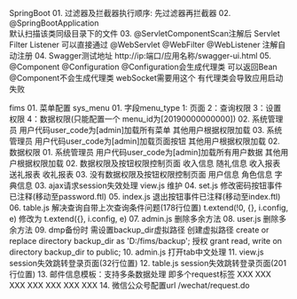 SpringBoot
    01. 过滤器及拦截器执行顺序: 先过滤器再拦截器
    02. @SpringBootApplication  
            默认扫描该类同级目录下的文件
    03. @ServletComponentScan注解后
            Servlet Filter Listener 可以直接通过 @WebServlet @WebFilter @WebListener 注解自动注册
    04. Swagger测试地址
            http://ip:端口/应用名称/swagger-ui.html
    05. @Component  @Configuration
        @Configuration会生成代理类 可以返回Bean
        @Component不会生成代理类  webSocket需要用这个 有代理类会导致应用启动失败
        
fims
    01. 菜单配置 sys_menu
        01. 字段menu_type
            1: 页面
            2：查询权限
            3：设置权限
            4：数据权限(只能配置一个 menu_id为[20190000000000])
        02. 系统管理员 用户代码user_code为[admin]加载所有菜单 其他用户根据权限加载
        03. 系统管理员 用户代码user_code为[admin]加载页面按钮 其他用户根据权限加载
    02. 数据权限
        01. 系统管理员 用户代码user_code为[admin]加载所有用户数据 其他用户根据权限加载
        02. 数据权限及按钮权限控制页面
                收入信息 随礼信息 收入报表 送礼报表 收礼报表
        03. 没有数据权限及按钮权限控制页面
                用户信息 角色信息 字典信息
    03. ajax请求session失效处理 view.js 维护
    04. set.js 修改密码按钮事件已注释(移动至password.ftl)
    05. index.js 退出按钮事件已注释(移动至index.ftl)
    06. table.js 解决查询自带上次查询条件问题(178行位置) t.extend(!0, {}, i.config, e) 修改为 t.extend({}, i.config, e)
    07. admin.js 删除多余方法
    08. user.js 删除多余方法
    09. dmp备份时 需设置backup_dir虚拟路径
            创建虚拟路径 create or replace directory backup_dir as 'D:/fims/backup';
            授权 grant read, write on directory backup_dir to public;
    10. admin.js 打开tab中文处理
    11. view.js session失效跳转登录页面(32行位置)
    12. table.js session失效跳转登录页面(201行位置)
    13. 邮件信息模板：支持多条数据处理 即多个request标签
            <fims>
            	<request>
            		<user tip="当前用户: 中文名称">XXX</user>
            		<target tip="目标对象: 中文名称">XXX</target>
            		<date tip="业务日期: yyyyMMdd">XXX</date>
            		<type tip="业务类型: 中文名称">XXX</type>
            		<subType tip="业务子类型: 中文名称">XXX</subType>
            		<amount tip="业务金额: 支持两位小数">XXX</amount>
            		<memo tip="业务备注: 最大150字符">XXX</memo>
            	</request>
            </fims>
    14. 微信公众号配置url
            /wechat/request.do
    
